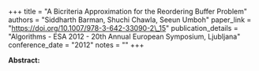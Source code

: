 +++
title = "A Bicriteria Approximation for the Reordering Buffer Problem"
authors = "Siddharth Barman, Shuchi Chawla, Seeun Umboh"
paper_link = "https://doi.org/10.1007/978-3-642-33090-2\_15"
publication_details = "Algorithms - ESA 2012 - 20th Annual European Symposium,  Ljubljana"
conference_date = "2012"
notes = ""
+++

<b>Abstract:</b>
